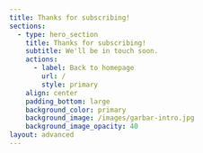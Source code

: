 ```yaml
---
title: Thanks for subscribing!
sections:
  - type: hero_section
    title: Thanks for subscribing!
    subtitle: We'll be in touch soon.
    actions:
      - label: Back to homepage
        url: /
        style: primary
    align: center
    padding_bottom: large
    background_color: primary
    background_image: /images/garbar-intro.jpg
    background_image_opacity: 40
layout: advanced
---
```

